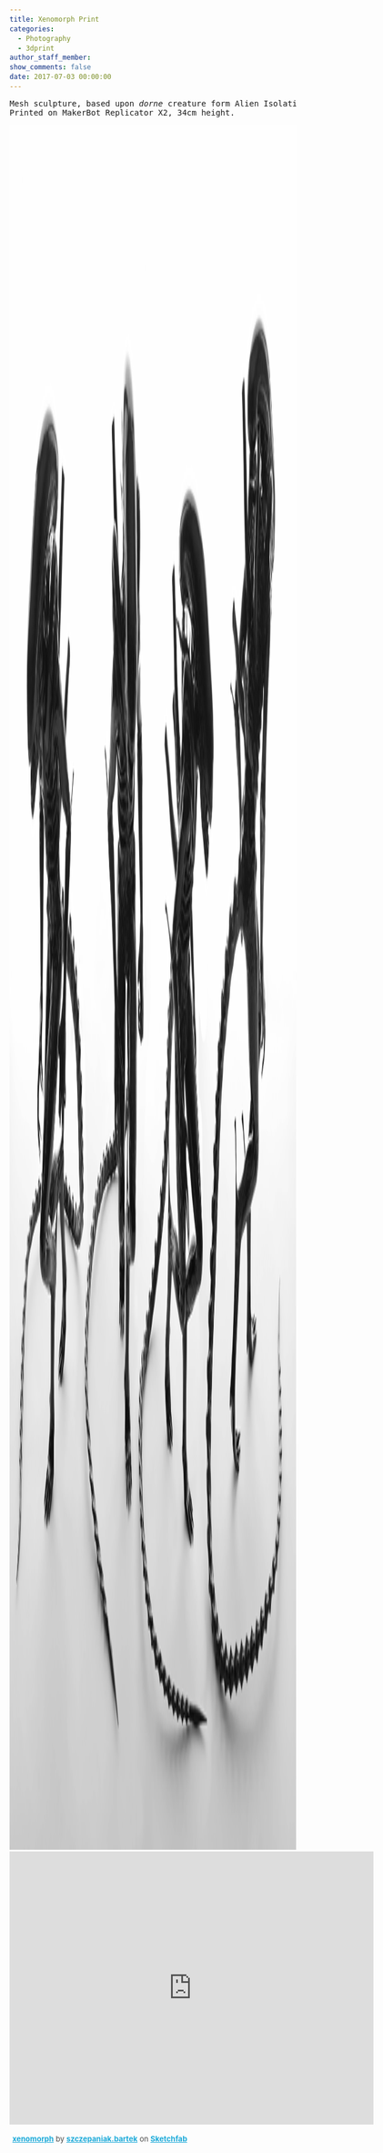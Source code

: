 ```yaml
---
title: Xenomorph Print
categories:
  - Photography
  - 3dprint
author_staff_member:
show_comments: false
date: 2017-07-03 00:00:00
---
```



<div class="sketchfab-embed-wrapper"><pre>Mesh sculpture, based upon <em>dorne</em> creature form Alien Isolation game.
Printed on MakerBot Replicator X2, 34cm height.</pre><p><img alt="Print version" width="5908" height="3031" src="/uploads/versions/x3puuy5---x----5908-3031x---.jpg" /><br /><iframe width="640" height="480" src="https://sketchfab.com/models/a11deceefccf4a02870fd14f4fd18e72/embed" frameborder="0" allowvr="" allowfullscreen="" mozallowfullscreen="true" webkitallowfullscreen="true" onmousewheel=""></iframe></p><p style="font-size: 13px; font-weight: normal; margin: 5px; color: #4A4A4A;"><a target="_blank" style="font-weight: bold; color: #1CAAD9;" href="https://sketchfab.com/models/a11deceefccf4a02870fd14f4fd18e72?utm_medium=embed&amp;utm_source=website&amp;utm_campain=share-popup">xenomorph</a> by <a target="_blank" style="font-weight: bold; color: #1CAAD9;" href="https://sketchfab.com/szczepaniak.bartek?utm_medium=embed&amp;utm_source=website&amp;utm_campain=share-popup">szczepaniak.bartek</a> on <a target="_blank" style="font-weight: bold; color: #1CAAD9;" href="https://sketchfab.com?utm_medium=embed&amp;utm_source=website&amp;utm_campain=share-popup">Sketchfab</a></p></div>